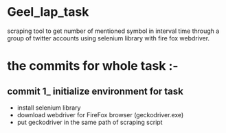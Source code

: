 # Geel_lap_task
scraping tool to get number of mentioned symbol in interval time through a group of twitter accounts using selenium library with fire fox webdriver. 

# the commits for whole task :-

## commit 1_ initialize environment for task 
- install selenium library 
- download webdriver for FireFox browser (geckodriver.exe) 
- put geckodriver in the same path of scraping script 

